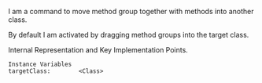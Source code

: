 I am a command to move method group together with methods into another class.

By default I am activated by dragging method groups into the target class.
 
Internal Representation and Key Implementation Points.

    Instance Variables
	targetClass:		<Class>
